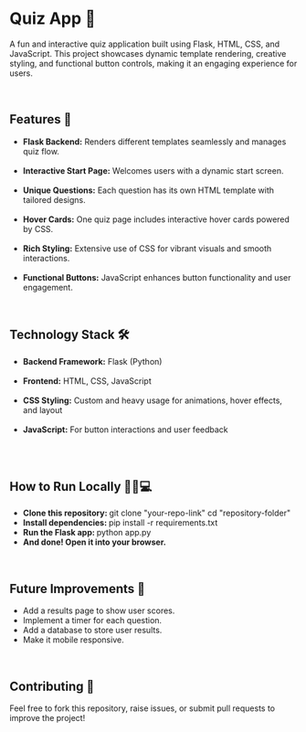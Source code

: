 # Quiz App 🎉
A fun and interactive quiz application built using Flask, HTML, CSS, and JavaScript. This project showcases dynamic template rendering, creative styling, and functional button controls, making it an engaging experience for users.

<br>

<h2> Features 🌟</h2>

<ul>
<li><b>Flask Backend:</b>
  Renders different templates seamlessly and manages quiz flow. </li><br>
<li><b>Interactive Start Page:</b>
  Welcomes users with a dynamic start screen. </li><br>
<li><b>Unique Questions:</b>
  Each question has its own HTML template with tailored designs. </li><br>
<li><b>Hover Cards:</b>
  One quiz page includes interactive hover cards powered by CSS. </li><br>
<li><b>Rich Styling:</b>
  Extensive use of CSS for vibrant visuals and smooth interactions. </li><br>
<li><b>Functional Buttons:</b>
  JavaScript enhances button functionality and user engagement.</li>
</ul>

<br>

<h2> Technology Stack 🛠️</h2>
<ul>
<li><b>Backend Framework:</b> Flask (Python) </li><br>
<li><b>Frontend:</b> HTML, CSS, JavaScript </li><br>
<li><b>CSS Styling:</b> Custom and heavy usage for animations, hover effects, and layout </li><br>
<li><b>JavaScript:</b> For button interactions and user feedback </li><br>
</ul>

<br>

<h2> How to Run Locally 🏃‍♂️💻</h2>
<ul>
<li><b> Clone this repository: </b>
git clone "your-repo-link"
cd "repository-folder" </li>

<li><b> Install dependencies: </b>
pip install -r requirements.txt </li>

<li><b> Run the Flask app: </b>
python app.py </li>

<li><b> And done! Open it into your browser. </b></li>
</ul>

<br>

<h2> Future Improvements 🚀</h2>
<ul>
<li>Add a results page to show user scores. </li>
<li>Implement a timer for each question.</li>
<li>Add a database to store user results. </li>
<li>Make it mobile responsive. </li>
</ul>

<br>

<h2> Contributing 🤝</h2>
Feel free to fork this repository, raise issues, or submit pull requests to improve the project!
<br>
